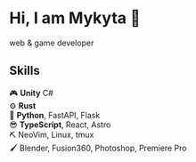 Hi, I am Mykyta :wave:
=========================
web & game developer

Skills
-----
:video_game:        **Unity** C#  
:gear:           **Rust**  
:snake:          **Python**, FastAPI, Flask  
:sunglasses:     **TypeScript**, React, Astro  
:pick:           NeoVim, Linux, tmux  
:paintbrush:     Blender, Fusion360, Photoshop, Premiere Pro  
